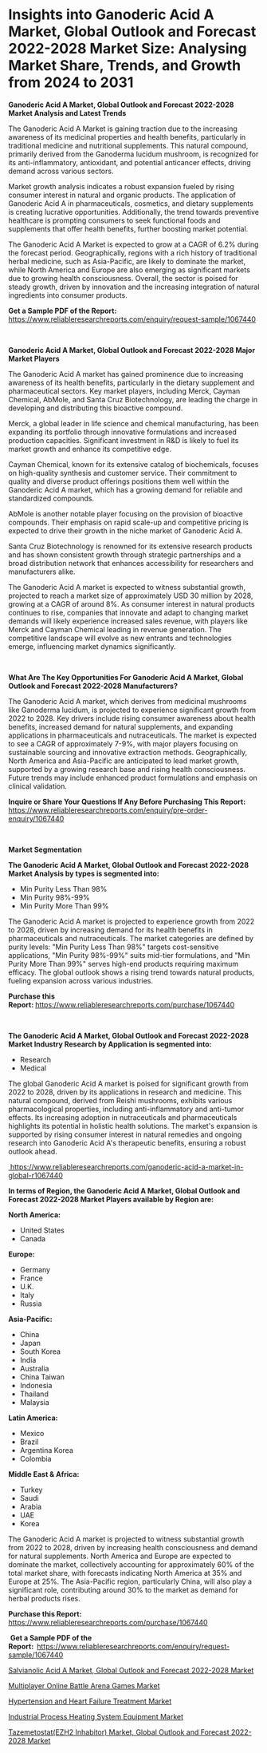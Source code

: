 <p><h1>Insights into Ganoderic Acid A Market, Global Outlook and Forecast 2022-2028 Market Size: Analysing Market Share, Trends, and Growth from 2024 to 2031</h1></p><p><strong>Ganoderic Acid A Market, Global Outlook and Forecast 2022-2028 Market Analysis and Latest Trends</strong></p>
<p><p>The Ganoderic Acid A Market is gaining traction due to the increasing awareness of its medicinal properties and health benefits, particularly in traditional medicine and nutritional supplements. This natural compound, primarily derived from the Ganoderma lucidum mushroom, is recognized for its anti-inflammatory, antioxidant, and potential anticancer effects, driving demand across various sectors.</p><p>Market growth analysis indicates a robust expansion fueled by rising consumer interest in natural and organic products. The application of Ganoderic Acid A in pharmaceuticals, cosmetics, and dietary supplements is creating lucrative opportunities. Additionally, the trend towards preventive healthcare is prompting consumers to seek functional foods and supplements that offer health benefits, further boosting market potential.</p><p>The Ganoderic Acid A Market is expected to grow at a CAGR of 6.2% during the forecast period. Geographically, regions with a rich history of traditional herbal medicine, such as Asia-Pacific, are likely to dominate the market, while North America and Europe are also emerging as significant markets due to growing health consciousness. Overall, the sector is poised for steady growth, driven by innovation and the increasing integration of natural ingredients into consumer products.</p></p>
<p><strong>Get a Sample PDF of the Report:&nbsp;</strong> <a href="https://www.reliableresearchreports.com/enquiry/request-sample/1067440?utm_campaign=13&utm_medium=2&utm_source=Github&utm_content=ia&utm_term=04122024&utm_id=ganoderic-acid-a-market-global-outlook-and-forecast-2022-2028">https://www.reliableresearchreports.com/enquiry/request-sample/1067440</a></p>
<p>&nbsp;</p>
<p><strong>Ganoderic Acid A Market, Global Outlook and Forecast 2022-2028 Major Market Players</strong></p>
<p><p>The Ganoderic Acid A market has gained prominence due to increasing awareness of its health benefits, particularly in the dietary supplement and pharmaceutical sectors. Key market players, including Merck, Cayman Chemical, AbMole, and Santa Cruz Biotechnology, are leading the charge in developing and distributing this bioactive compound.</p><p>Merck, a global leader in life science and chemical manufacturing, has been expanding its portfolio through innovative formulations and increased production capacities. Significant investment in R&D is likely to fuel its market growth and enhance its competitive edge.</p><p>Cayman Chemical, known for its extensive catalog of biochemicals, focuses on high-quality synthesis and customer service. Their commitment to quality and diverse product offerings positions them well within the Ganoderic Acid A market, which has a growing demand for reliable and standardized compounds.</p><p>AbMole is another notable player focusing on the provision of bioactive compounds. Their emphasis on rapid scale-up and competitive pricing is expected to drive their growth in the niche market of Ganoderic Acid A.</p><p>Santa Cruz Biotechnology is renowned for its extensive research products and has shown consistent growth through strategic partnerships and a broad distribution network that enhances accessibility for researchers and manufacturers alike.</p><p>The Ganoderic Acid A market is expected to witness substantial growth, projected to reach a market size of approximately USD 30 million by 2028, growing at a CAGR of around 8%. As consumer interest in natural products continues to rise, companies that innovate and adapt to changing market demands will likely experience increased sales revenue, with players like Merck and Cayman Chemical leading in revenue generation. The competitive landscape will evolve as new entrants and technologies emerge, influencing market dynamics significantly.</p></p>
<p>&nbsp;</p>
<p><strong>What Are The Key Opportunities For Ganoderic Acid A Market, Global Outlook and Forecast 2022-2028 Manufacturers?</strong></p>
<p><p>The Ganoderic Acid A market, which derives from medicinal mushrooms like Ganoderma lucidum, is projected to experience significant growth from 2022 to 2028. Key drivers include rising consumer awareness about health benefits, increased demand for natural supplements, and expanding applications in pharmaceuticals and nutraceuticals. The market is expected to see a CAGR of approximately 7-9%, with major players focusing on sustainable sourcing and innovative extraction methods. Geographically, North America and Asia-Pacific are anticipated to lead market growth, supported by a growing research base and rising health consciousness. Future trends may include enhanced product formulations and emphasis on clinical validation.</p></p>
<p><strong>Inquire or Share Your Questions If Any Before Purchasing This Report:</strong> <a href="https://www.reliableresearchreports.com/enquiry/pre-order-enquiry/1067440?utm_campaign=13&utm_medium=2&utm_source=Github&utm_content=ia&utm_term=04122024&utm_id=ganoderic-acid-a-market-global-outlook-and-forecast-2022-2028">https://www.reliableresearchreports.com/enquiry/pre-order-enquiry/1067440</a></p>
<p>&nbsp;</p>
<p><strong>Market Segmentation</strong></p>
<p><strong>The Ganoderic Acid A Market, Global Outlook and Forecast 2022-2028 Market Analysis by types is segmented into:</strong></p>
<p><ul><li>Min Purity Less Than 98%</li><li>Min Purity 98%-99%</li><li>Min Purity More Than 99%</li></ul></p>
<p><p>The Ganoderic Acid A market is projected to experience growth from 2022 to 2028, driven by increasing demand for its health benefits in pharmaceuticals and nutraceuticals. The market categories are defined by purity levels: "Min Purity Less Than 98%" targets cost-sensitive applications, "Min Purity 98%-99%" suits mid-tier formulations, and "Min Purity More Than 99%" serves high-end products requiring maximum efficacy. The global outlook shows a rising trend towards natural products, fueling expansion across various industries.</p></p>
<p><strong>Purchase this Report:&nbsp;</strong><a href="https://www.reliableresearchreports.com/purchase/1067440?utm_campaign=13&utm_medium=2&utm_source=Github&utm_content=ia&utm_term=04122024&utm_id=ganoderic-acid-a-market-global-outlook-and-forecast-2022-2028">https://www.reliableresearchreports.com/purchase/1067440</a></p>
<p>&nbsp;</p>
<p><strong>The Ganoderic Acid A Market, Global Outlook and Forecast 2022-2028 Market Industry Research by Application is segmented into:</strong></p>
<p><ul><li>Research</li><li>Medical</li></ul></p>
<p><p>The global Ganoderic Acid A market is poised for significant growth from 2022 to 2028, driven by its applications in research and medicine. This natural compound, derived from Reishi mushrooms, exhibits various pharmacological properties, including anti-inflammatory and anti-tumor effects. Its increasing adoption in nutraceuticals and pharmaceuticals highlights its potential in holistic health solutions. The market's expansion is supported by rising consumer interest in natural remedies and ongoing research into Ganoderic Acid A's therapeutic benefits, ensuring a robust outlook ahead.</p></p>
<p><a href="https://www.reliableresearchreports.com/ganoderic-acid-a-market-in-global-r1067440?utm_campaign=13&utm_medium=2&utm_source=Github&utm_content=ia&utm_term=04122024&utm_id=ganoderic-acid-a-market-global-outlook-and-forecast-2022-2028">&nbsp;https://www.reliableresearchreports.com/ganoderic-acid-a-market-in-global-r1067440</a></p>
<p><strong>In terms of Region, the Ganoderic Acid A Market, Global Outlook and Forecast 2022-2028 Market Players available by Region are:</strong></p>
<p>
    <p> <strong> North America: </strong>
        <ul>
            <li>United States</li>
            <li>Canada</li>
        </ul>
        </p> 
    <p> <strong> Europe: </strong>
        <ul>
            <li>Germany</li>
            <li>France</li>
            <li>U.K.</li>
            <li>Italy</li>
            <li>Russia</li>
        </ul>
        </p> 
    <p> <strong> Asia-Pacific: </strong>
        <ul>
            <li>China</li>
            <li>Japan</li>
            <li>South Korea</li>
            <li>India</li>
            <li>Australia</li>
            <li>China Taiwan</li>
            <li>Indonesia</li>
            <li>Thailand</li>
            <li>Malaysia</li>
        </ul>
        </p> 
    <p> <strong> Latin America: </strong>
        <ul>
            <li>Mexico</li>
            <li>Brazil</li>
            <li>Argentina Korea</li>
            <li>Colombia</li>
        </ul>
        </p> 
    <p> <strong> Middle East & Africa: </strong>
        <ul>
            <li>Turkey</li>
            <li>Saudi</li>
            <li>Arabia</li>
            <li>UAE</li>
            <li>Korea</li>
        </ul>
    </p>
    </p>
<p><p>The Ganoderic Acid A market is projected to witness substantial growth from 2022 to 2028, driven by increasing health consciousness and demand for natural supplements. North America and Europe are expected to dominate the market, collectively accounting for approximately 60% of the total market share, with forecasts indicating North America at 35% and Europe at 25%. The Asia-Pacific region, particularly China, will also play a significant role, contributing around 30% to the market as demand for herbal products rises.</p></p>
<p><strong>Purchase this Report: </strong><a href="https://www.reliableresearchreports.com/purchase/1067440?utm_campaign=13&utm_medium=2&utm_source=Github&utm_content=ia&utm_term=04122024&utm_id=ganoderic-acid-a-market-global-outlook-and-forecast-2022-2028">https://www.reliableresearchreports.com/purchase/1067440</a></p>
<p>&nbsp;<strong>Get a Sample PDF of the Report:&nbsp;&nbsp;</strong><a href="https://www.reliableresearchreports.com/enquiry/request-sample/1067440?utm_campaign=13&utm_medium=2&utm_source=Github&utm_content=ia&utm_term=04122024&utm_id=ganoderic-acid-a-market-global-outlook-and-forecast-2022-2028">https://www.reliableresearchreports.com/enquiry/request-sample/1067440</a></p>
<p><strong></strong></p>
<p><p><a href="https://github.com/Chiragrp22/Market-Research-Report-List-6/blob/main/salvianolic-acid-a-market-global-outlook-and-forecast-2022-2028-market.md?utm_campaign=13&utm_medium=2&utm_source=Github&utm_content=ia&utm_term=04122024&utm_id=ganoderic-acid-a-market-global-outlook-and-forecast-2022-2028">Salvianolic Acid A Market, Global Outlook and Forecast 2022-2028 Market</a></p><p><a href="https://www.linkedin.com/pulse/understanding-46-cagrforecast-multiplayer-online-battle-arena-g4sbf?utm_campaign=13&utm_medium=2&utm_source=Github&utm_content=ia&utm_term=04122024&utm_id=ganoderic-acid-a-market-global-outlook-and-forecast-2022-2028">Multiplayer Online Battle Arena Games Market</a></p><p><a href="https://www.linkedin.com/pulse/current-future-growth-potential-hypertension-heart-failure-rvgef?utm_campaign=13&utm_medium=2&utm_source=Github&utm_content=ia&utm_term=04122024&utm_id=ganoderic-acid-a-market-global-outlook-and-forecast-2022-2028">Hypertension and Heart Failure Treatment Market</a></p><p><a href="https://issuu.com/reportprime-2/docs/industrial-process-heating-system-equipment-market?utm_campaign=13&utm_medium=2&utm_source=Github&utm_content=ia&utm_term=04122024&utm_id=ganoderic-acid-a-market-global-outlook-and-forecast-2022-2028">Industrial Process Heating System Equipment Market</a></p><p><a href="https://github.com/MarciaRunte/Market-Research-Report-List-1/blob/main/tazemetostatezh2-inhabitor-market-global-outlook-and-forecast-2022-2028-market.md?utm_campaign=13&utm_medium=2&utm_source=Github&utm_content=ia&utm_term=04122024&utm_id=ganoderic-acid-a-market-global-outlook-and-forecast-2022-2028">Tazemetostat(EZH2 Inhabitor) Market, Global Outlook and Forecast 2022-2028 Market</a></p></p>